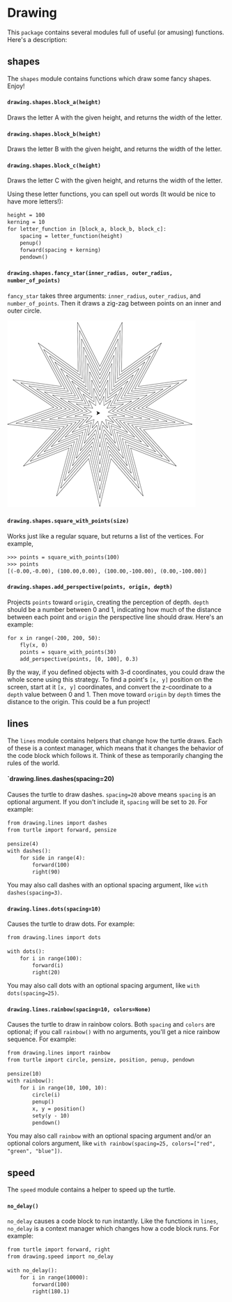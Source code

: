 # Drawing

This `package` contains several modules full of useful (or amusing) functions. Here's a description:

## shapes

The `shapes` module contains functions which draw some fancy shapes. Enjoy!

#### `drawing.shapes.block_a(height)`
Draws the letter A with the given height, and returns the width of the letter.

#### `drawing.shapes.block_b(height)`
Draws the letter B with the given height, and returns the width of the letter.

#### `drawing.shapes.block_c(height)`
Draws the letter C with the given height, and returns the width of the letter.

Using these letter functions, you can spell out words (It would be nice to have more letters!): 

    height = 100
    kerning = 10
    for letter_function in [block_a, block_b, block_c]:
        spacing = letter_function(height)
        penup()
        forward(spacing + kerning)
        pendown()

#### `drawing.shapes.fancy_star(inner_radius, outer_radius, number_of_points)`
`fancy_star` takes three arguments: `inner_radius`, `outer_radius`, and `number_of_points`. Then it draws
a zig-zag between points on an inner and outer circle.

![fancy star example](fancy_star.png)

#### `drawing.shapes.square_with_points(size)`
Works just like a regular square, but returns a list of the vertices. For example, 

    >>> points = square_with_points(100)
    >>> points
    [(-0.00,-0.00), (100.00,0.00), (100.00,-100.00), (0.00,-100.00)]

#### `drawing.shapes.add_perspective(points, origin, depth)`
Projects `points` toward `origin`, creating the perception of depth. `depth` should be a number between 
0 and 1, indicating how much of the distance between each point and `origin` the perspective line should draw.
Here's an example:

    for x in range(-200, 200, 50):
        fly(x, 0)
        points = square_with_points(30)
        add_perspective(points, [0, 100], 0.3)

By the way, if you defined objects with 3-d coordinates, you could draw the whole scene using
this strategy. To find a point's `[x, y]` position on the screen, start at it `[x, y]` coordinates, and 
convert the z-coordinate to a `depth` value between 0 and 1. Then move toward `origin` by `depth` times
the distance to the origin. This could be a fun project!

## lines

The `lines` module contains helpers that change how the turtle draws. Each of these is a context manager, 
which means that it changes the behavior of the code block which follows it. Think of these as temporarily
changing the rules of the world. 

#### `drawing.lines.dashes(spacing=20)
Causes the turtle to draw dashes. `spacing=20` above means `spacing` is an optional argument. If you don't 
include it, `spacing` will be set to `20`. For example: 

    from drawing.lines import dashes
    from turtle import forward, pensize

    pensize(4)
    with dashes():
        for side in range(4):
            forward(100)
            right(90)

You may also call dashes with an optional spacing argument, like `with dashes(spacing=3)`.

#### `drawing.lines.dots(spacing=10)`
Causes the turtle to draw dots. For example:

    from drawing.lines import dots

    with dots():
        for i in range(100):
            forward(i)
            right(20)

You may also call dots with an optional spacing argument, like `with dots(spacing=25)`.

#### `drawing.lines.rainbow(spacing=10, colors=None)`
Causes the turtle to draw in rainbow colors. Both `spacing` and `colors` are optional; if you call 
`rainbow()` with no arguments, you'll get a nice rainbow sequence. For example:

    from drawing.lines import rainbow
    from turtle import circle, pensize, position, penup, pendown

    pensize(10)
    with rainbow():
        for i in range(10, 100, 10):
            circle(i)
            penup()
            x, y = position()
            sety(y - 10)
            pendown()

You may also call `rainbow` with an optional spacing argument and/or an optional colors argument, 
like `with rainbow(spacing=25, colors=["red", "green", "blue"])`.

## speed

The `speed` module contains a helper to speed up the turtle.

#### `no_delay()`

`no_delay` causes a code block to run instantly. Like the functions in `lines`, `no_delay`
is a context manager which changes how a code block runs. For example: 

    from turtle import forward, right
    from drawing.speed import no_delay

    with no_delay():
        for i in range(10000):
            forward(100)
            right(180.1)
